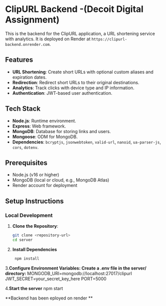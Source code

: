 # ClipURL Backend -(Decoit Digital Assignment)

This is the backend for the ClipURL application, a URL shortening service with analytics. It is deployed on Render at `https://clipurl-backend.onrender.com`.

## Features
- **URL Shortening**: Create short URLs with optional custom aliases and expiration dates.
- **Redirection**: Redirect short URLs to their original destinations.
- **Analytics**: Track clicks with device type and IP information.
- **Authentication**: JWT-based user authentication.

## Tech Stack
- **Node.js**: Runtime environment.
- **Express**: Web framework.
- **MongoDB**: Database for storing links and users.
- **Mongoose**: ODM for MongoDB.
- **Dependencies**: `bcryptjs`, `jsonwebtoken`, `valid-url`, `nanoid`, `ua-parser-js`, `cors`, `dotenv`.

## Prerequisites
- Node.js (v16 or higher)
- MongoDB (local or cloud, e.g., MongoDB Atlas)
- Render account for deployment

## Setup Instructions

### Local Development
1. **Clone the Repository**:
   ```bash
   git clone <repository-url>
   cd server

2. **Install Dependencies**
   ```bash
    npm install
   
3.**Configure Environment Variables: Create a .env file in the server/ directory:**
   MONGODB_URI=mongodb://localhost:27017/clipurl
   JWT_SECRET=your_secret_key_here
   PORT=5000
   
4.**Start the server**
   npm start
   
**Backend has been eployed on render **
